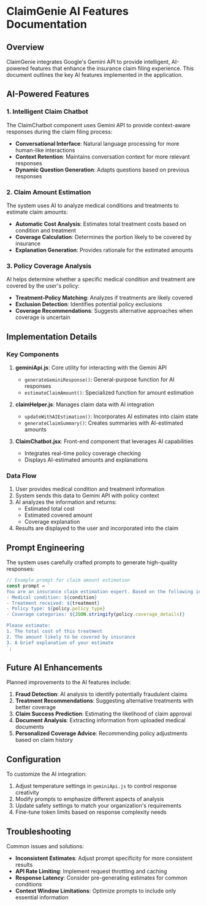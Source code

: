 # ClaimGenie AI Features Documentation

## Overview

ClaimGenie integrates Google's Gemini API to provide intelligent, AI-powered features that enhance the insurance claim filing experience. This document outlines the key AI features implemented in the application.

## AI-Powered Features

### 1. Intelligent Claim Chatbot

The ClaimChatbot component uses Gemini API to provide context-aware responses during the claim filing process:

- **Conversational Interface**: Natural language processing for more human-like interactions
- **Context Retention**: Maintains conversation context for more relevant responses
- **Dynamic Question Generation**: Adapts questions based on previous responses

### 2. Claim Amount Estimation

The system uses AI to analyze medical conditions and treatments to estimate claim amounts:

- **Automatic Cost Analysis**: Estimates total treatment costs based on condition and treatment
- **Coverage Calculation**: Determines the portion likely to be covered by insurance
- **Explanation Generation**: Provides rationale for the estimated amounts

### 3. Policy Coverage Analysis

AI helps determine whether a specific medical condition and treatment are covered by the user's policy:

- **Treatment-Policy Matching**: Analyzes if treatments are likely covered
- **Exclusion Detection**: Identifies potential policy exclusions
- **Coverage Recommendations**: Suggests alternative approaches when coverage is uncertain

## Implementation Details

### Key Components

1. **geminiApi.js**: Core utility for interacting with the Gemini API
   - `generateGeminiResponse()`: General-purpose function for AI responses
   - `estimateClaimAmount()`: Specialized function for amount estimation

2. **claimHelper.js**: Manages claim data with AI integration
   - `updateWithAIEstimation()`: Incorporates AI estimates into claim state
   - `generateClaimSummary()`: Creates summaries with AI-estimated amounts

3. **ClaimChatbot.jsx**: Front-end component that leverages AI capabilities
   - Integrates real-time policy coverage checking
   - Displays AI-estimated amounts and explanations

### Data Flow

1. User provides medical condition and treatment information
2. System sends this data to Gemini API with policy context
3. AI analyzes the information and returns:
   - Estimated total cost
   - Estimated covered amount
   - Coverage explanation
4. Results are displayed to the user and incorporated into the claim

## Prompt Engineering

The system uses carefully crafted prompts to generate high-quality responses:

```javascript
// Example prompt for claim amount estimation
const prompt = `
You are an insurance claim estimation expert. Based on the following information:
- Medical condition: ${condition}
- Treatment received: ${treatment}
- Policy type: ${policy.policy_type}
- Coverage categories: ${JSON.stringify(policy.coverage_details)}

Please estimate:
1. The total cost of this treatment
2. The amount likely to be covered by insurance
3. A brief explanation of your estimate
`;
```

## Future AI Enhancements

Planned improvements to the AI features include:

1. **Fraud Detection**: AI analysis to identify potentially fraudulent claims
2. **Treatment Recommendations**: Suggesting alternative treatments with better coverage
3. **Claim Success Prediction**: Estimating the likelihood of claim approval
4. **Document Analysis**: Extracting information from uploaded medical documents
5. **Personalized Coverage Advice**: Recommending policy adjustments based on claim history

## Configuration

To customize the AI integration:

1. Adjust temperature settings in `geminiApi.js` to control response creativity
2. Modify prompts to emphasize different aspects of analysis
3. Update safety settings to match your organization's requirements
4. Fine-tune token limits based on response complexity needs

## Troubleshooting

Common issues and solutions:

- **Inconsistent Estimates**: Adjust prompt specificity for more consistent results
- **API Rate Limiting**: Implement request throttling and caching
- **Response Latency**: Consider pre-generating estimates for common conditions
- **Context Window Limitations**: Optimize prompts to include only essential information
